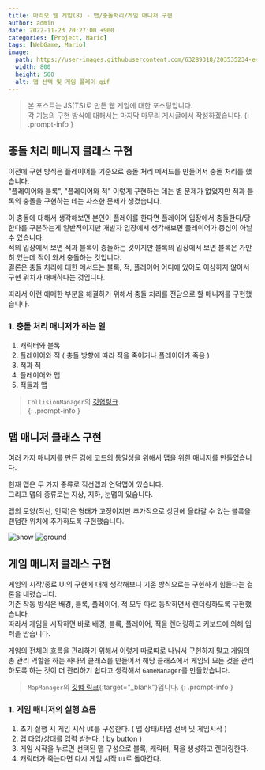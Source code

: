 ```yaml
---
title: 마리오 웹 게임(8) - 맵/충돌처리/게임 매니저 구현
author: admin
date: 2022-11-23 20:27:00 +900
categories: [Project, Mario]
tags: [WebGame, Mario]
image:
  path: https://user-images.githubusercontent.com/63289318/203535234-e4b8c1ed-2f5b-424f-8131-8490bf1cacd5.gif
  width: 800
  height: 500
  alt: 맵 선택 및 게임 플레이 gif
---
```


> 본 포스트는 JS(TS)로 만든 웹 게임에 대한 포스팅입니다.<br />각 기능의 구현 방식에 대해서는 마지막 마무리 게시글에서 작성하겠습니다.
{: .prompt-info }


## 충돌 처리 매니저 클래스 구현
이전에 구현 방식은 플레이어를 기준으로 충돌 처리 메서드를 만들어서 충돌 처리를 했습니다.<br />
"플레이어와 블록", "플레이어와 적" 이렇게 구현하는 데는 별 문제가 없었지만 적과 블록의 충돌을 구현하는 데는 사소한 문제가 생겼습니다.<br />

이 충돌에 대해서 생각해보면 본인이 플레이를 한다면 플레이어 입장에서 충돌한다/당한다를 구분하는게 일반적이지만 개발자 입장에서 생각해보면 플레이어가 중심이 아닐 수 있습니다.<br />
적의 입장에서 보면 적과 블록이 충돌하는 것이지만 블록의 입장에서 보면 블록은 가만히 있는데 적이 와서 충돌하는 것입니다.<br />
결론은 충돌 처리에 대한 메서드는 블록, 적, 플레이어 어디에 있어도 이상하지 않아서 구현 위치가 애매하다는 것입니다.<br />

따라서 이런 애매한 부분을 해결하기 위해서 충돌 처리를 전담으로 할 매니저를 구현했습니다.<br />

### 1. 충돌 처리 매니저가 하는 일
1. 캐릭터와 블록
2. 플레이어와 적 ( 충돌 방향에 따라 적을 죽이거나 플레이어가 죽음 )
3. 적과 적
4. 플레이어와 맵
5. 적들과 맵

> `CollisionManager`의 [깃헙링크](https://github.com/1-blue/mario/blob/master/ts/class/Manager/CollisionManager.ts)<br />
{: .prompt-info }

## 맵 매니저 클래스 구현
여러 가지 매니저를 만든 김에 코드의 통일성을 위해서 맵을 위한 매니저를 만들었습니다.<br />

현재 맵은 두 가지 종류로 직선맵과 언덕맵이 있습니다.<br />
그리고 맵의 종류로는 지상, 지하, 눈맵이 있습니다.<br />

맵의 모양(직선, 언덕)은 형태가 고정이지만 추가적으로 상단에 올라갈 수 있는 블록을 랜덤한 위치에 추가하도록 구현했습니다.

![snow](https://user-images.githubusercontent.com/63289318/203535108-5589732b-315f-4cb4-aa92-e0e1f658efbf.png)
![ground](https://user-images.githubusercontent.com/63289318/203535117-95f32510-b863-4d5a-b74d-62ee570b0f3e.png)

## 게임 매니저 클래스 구현
게임의 시작/종료 UI의 구현에 대해 생각해보니 기존 방식으로는 구현하기 힘들다는 결론을 내렸습니다.<br />
기존 작동 방식은 배경, 블록, 플레이어, 적 모두 따로 동작하면서 렌더링하도록 구현했습니다.<br />
따라서 게임을 시작하면 바로 배경, 블록, 플레이어, 적을 렌더링하고 키보드에 의해 입력을 받습니다.<br />

게임의 전체의 흐름을 관리하기 위해서 이렇게 따로따로 나눠서 구현하지 말고 게임의 총 관리 역할을 하는 하나의 클래스를 만들어서 해당 클래스에서 게임의 모든 것을 관리하도록 하는 것이 더 관리하기 쉽다고 생각해서 `GameManager`를 만들었습니다.<br />

> `MapManager`의 [깃헙 링크](https://github.com/1-blue/mario/blob/master/ts/class/Manager/GameManager.ts){:target="_blank"}입니다.
{: .prompt-info }

### 1. 게임 매니저의 실행 흐름
1. 초기 실행 시 게임 시작 `UI`를 구성한다. ( 맵 상태/타입 선택 및 게임시작 )
2. 맵 타입/상태를 입력 받는다. ( by button )
3. 게임 시작을 누르면 선택된 맵 구성으로 블록, 캐릭터, 적을 생성하고 렌더링한다.
4. 캐릭터가 죽는다면 다시 게임 시작 `UI`로 돌아간다.